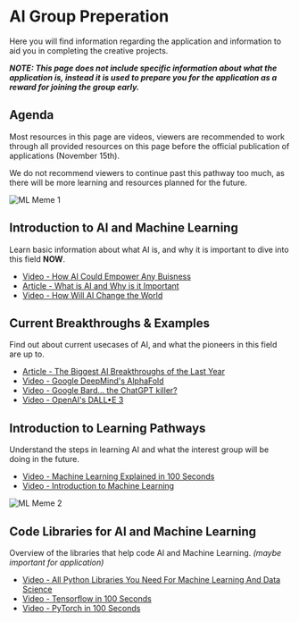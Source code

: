# AI Group Preperation
Here you will find information regarding the application and information to aid you in completing the creative projects.

***NOTE: This page does not include specific information about what the application is, instead it is used to prepare you for the application as a reward for joining the group early.***


## Agenda
Most resources in this page are videos, viewers are recommended to work through all provided resources on this page before the official publication of applications (November 15th). 

We do not recommend viewers to continue past this pathway too much, as there will be more learning and resources planned for the future.

![ML Meme 1](https://github.com/AaronGWang/AI-Group-Preperation/assets/145851064/d762253a-1001-4aab-b886-f1e55b3ec8f5)

## Introduction to AI and Machine Learning
Learn basic information about what AI is, and why it is important to dive into this field **NOW**.

- [Video - How AI Could Empower Any Buisness](https://www.youtube.com/watch?v=reUZRyXxUs4&ab_channel=TED)
- [Article - What is AI and Why is it Important](https://www.netapp.com/artificial-intelligence/what-is-artificial-intelligence/#:~:text=Today%2C%20the%20amount%20of%20data,of%20all%20complex%20decision%20making.)
- [Video - How Will AI Change the World](https://www.youtube.com/watch?v=RzkD_rTEBYs&ab_channel=TED-Ed)


## Current Breakthroughs & Examples
Find out about current usecases of AI, and what the pioneers in this field are up to.

- [Article - The Biggest AI Breakthroughs of the Last Year](https://www.freethink.com/robots-ai/ai-breakthroughs)
- [Video - Google DeepMind's AlphaFold](https://www.youtube.com/watch?v=gg7WjuFs8F4&ab_channel=GoogleDeepMind)
- [Video - Google Bard… the ChatGPT killer?](https://www.youtube.com/watch?v=xW9DJTvB3NI&ab_channel=Fireship)
- [Video - OpenAI's DALL•E 3](https://www.youtube.com/watch?v=sqQrN0iZBs0&ab_channel=OpenAI)


## Introduction to Learning Pathways
Understand the steps in learning AI and what the interest group will be doing in the future.

- [Video - Machine Learning Explained in 100 Seconds](https://www.youtube.com/watch?v=PeMlggyqz0Y&pp=ygUcZmlyZXNoaXAgbnVtcHkgaW4gMTAwc2Vjb25kcw%3D%3D&ab_channel=Fireship)
- [Video - Introduction to Machine Learning](https://www.youtube.com/watch?v=FIpbrnbVfJk&ab_channel=TechWithTim)

![ML Meme 2](https://github.com/AaronGWang/AI-Group-Preperation/assets/145851064/3b455305-09d0-4911-ad0b-42d7caec03ed)

## Code Libraries for AI and Machine Learning
Overview of the libraries that help code AI and Machine Learning. *(maybe important for application)*

- [Video - All Python Libraries You Need For Machine Learning And Data Science](https://www.youtube.com/watch?v=vVg7WrelMeA&ab_channel=PatrickLoeber)
- [Video - Tensorflow in 100 Seconds](https://www.youtube.com/watch?v=i8NETqtGHms&pp=ygUhZmlyZXNoaXAgdGVuc29yZmxvdyBpbiAxMDBzZWNvbmRz&ab_channel=Fireship)
- [Video - PyTorch in 100 Seconds](https://www.youtube.com/watch?v=ORMx45xqWkA&pp=ygUcZmlyZXNoaXAgbnVtcHkgaW4gMTAwc2Vjb25kcw%3D%3D)
